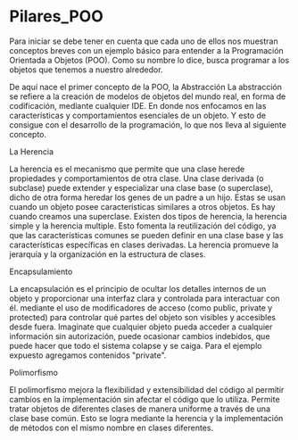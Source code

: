 # Pilares_POO
Para iniciar se debe tener en cuenta que cada uno de ellos nos muestran conceptos breves con un ejemplo 
básico para entender a la Programación Orientada a Objetos (POO). Como su nombre lo dice, busca programar a 
los objetos que tenemos a nuestro alrededor.

De aquí nace el primer concepto de la POO, la Abstracción
La abstracción se refiere a la creación de modelos de objetos del mundo real, en forma de codificación, 
mediante cualquier IDE. En donde nos enfocamos en las características y comportamientos esenciales de un objeto. 
Y esto de consigue con el desarrollo de la programación, lo que nos lleva al siguiente concepto.

La Herencia

La herencia es el mecanismo que permite que una clase herede propiedades y comportamientos de otra clase. Una clase 
derivada (o subclase) puede extender y especializar una clase base (o superclase), dicho de otra forma heredar los 
genes de un padre a un hijo. Estas se usan cuando un objeto posee caracteristicas similares a otros objetos. Es hay 
cuando creamos una superclase. Existen dos tipos de herencia, la herencia simple y la herencia multiple.
Esto fomenta la reutilización del código, ya que las características comunes se pueden definir en una clase base y las 
características específicas en clases derivadas. La herencia promueve la jerarquía y la organización en la estructura 
de clases.

Encapsulamiento 

La encapsulación es el principio de ocultar los detalles internos de un objeto y proporcionar una interfaz clara y 
controlada para interactuar con él. mediante el uso de modificadores de acceso (como public, private y protected) para 
controlar qué partes del objeto son visibles y accesibles desde fuera. Imagínate que cualquier objeto pueda acceder a 
cualquier información sin autorización, puede ocasionar cambios indebidos, que puede hacer que todo el sistema colapse 
y se caiga. Para el ejemplo expuesto agregamos contenidos "private". 

Polimorfismo

El polimorfismo mejora la flexibilidad y extensibilidad del código al permitir cambios en la implementación sin afectar 
el código que lo utiliza. Permite tratar objetos de diferentes clases de manera uniforme a través de una clase base 
común. Esto se logra mediante la herencia y la implementación de métodos con el mismo nombre en clases diferentes.